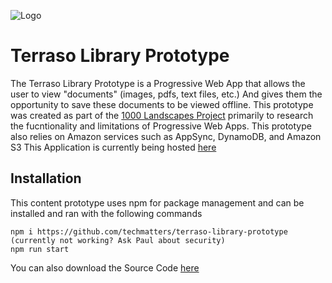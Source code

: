 ![Logo](https://i.ibb.co/1dtk21K/logo-on-green-background-2021-03-10-11am.png)
# Terraso Library Prototype

The Terraso Library Prototype is a Progressive Web App that allows the user to view "documents" (images, pdfs, text files, etc.) And gives them the opportunity to save these documents to be viewed offline. This prototype was created as part of the [1000 Landscapes Project](https://techmatters.org/project/1000-landscapes/) primarily to research the fucntionality and limitations of Progressive Web Apps. This prototype also relies on Amazon services such as AppSync, DynamoDB, and Amazon S3
This Application is currently being hosted [here](https://master.d24bw2t7286rd8.amplifyapp.com/#/)

## Installation 
This content prototype uses npm for package management and can be installed and ran with the following commands
```
npm i https://github.com/techmatters/terraso-library-prototype (currently not working? Ask Paul about security)
npm run start
```
You can also download the Source Code [here](https://github.com/techmatters/terraso-library-prototype/archive/refs/heads/master.zip)

